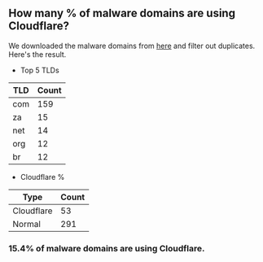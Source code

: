 ## How many % of malware domains are using Cloudflare?


We downloaded the malware domains from [here](https://urlhaus.abuse.ch) and filter out duplicates.
Here's the result.


[//]: # (start replacement)


- Top 5 TLDs

| TLD | Count |
| --- | --- |
| com | 159 |
| za | 15 |
| net | 14 |
| org | 12 |
| br | 12 |


- Cloudflare %

| Type | Count |
| --- | --- |
| Cloudflare | 53 |
| Normal | 291 |


### 15.4% of malware domains are using Cloudflare.